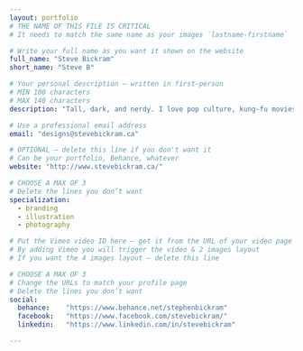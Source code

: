 ```yaml
---
layout: portfolio
# THE NAME OF THIS FILE IS CRITICAL
# It needs to match the same name as your images `lastname-firstname`

# Write your full name as you want it shown on the website
full_name: "Steve Bickram"
short_name: "Steve B"

# Your personal description — written in first-person
# MIN 100 characters
# MAX 140 characters
description: "Tall, dark, and nerdy. I love pop culture, kung-fu movies, tacos, and long windy walks on the beach."

# Use a professional email address
email: "designs@stevebickram.ca"

# OPTIONAL — delete this line if you don't want it
# Can be your portfolio, Behance, whatever
website: "http://www.stevebickram.ca/"

# CHOOSE A MAX OF 3
# Delete the lines you don’t want
specialization:
  - branding
  - illustration
  - photography

# Put the Vimeo video ID here — get it from the URL of your video page
# By adding Vimeo you will trigger the video & 2 images layout
# If you want the 4 images layout — delete this line

# CHOOSE A MAX OF 3
# Change the URLs to match your profile page
# Delete the lines you don’t want
social:
  behance:    "https://www.behance.net/stephenbickram"
  facebook:   "https://www.facebook.com/stevebickram/"
  linkedin:   "https://www.linkedin.com/in/stevebickram"

---
```


